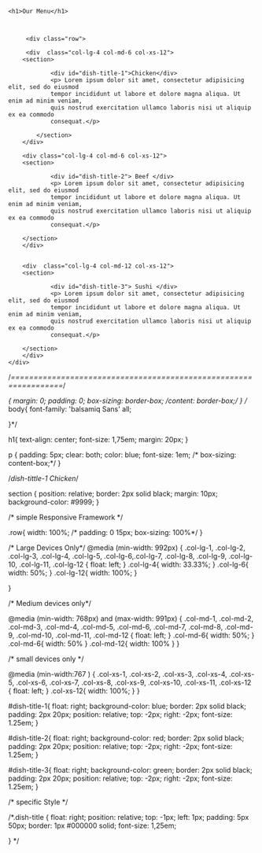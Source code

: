 <!DOCTYPE html>
<html>
<head>
    <title>Module 2 Assignment</title>
    <link rel="stylesheet" type="text/css" href="cssreahersal.css">
</head>
<body>

    <h1>Our Menu</h1>



         <div class="row">

         <div  class="col-lg-4 col-md-6 col-xs-12">
        <section>
        
                <div id="dish-title-1">Chicken</div>
                <p> Lorem ipsum dolor sit amet, consectetur adipisicing elit, sed do eiusmod
                tempor incididunt ut labore et dolore magna aliqua. Ut enim ad minim veniam,
                quis nostrud exercitation ullamco laboris nisi ut aliquip ex ea commodo
                consequat.</p>
            
            </section>
        </div>
        
        <div class="col-lg-4 col-md-6 col-xs-12">
        <section>
            
                <div id="dish-title-2"> Beef </div>
                <p> Lorem ipsum dolor sit amet, consectetur adipisicing elit, sed do eiusmod
                tempor incididunt ut labore et dolore magna aliqua. Ut enim ad minim veniam,
                quis nostrud exercitation ullamco laboris nisi ut aliquip ex ea commodo
                consequat.</p>
            
        </section>
        </div>


        <div  class="col-lg-4 col-md-12 col-xs-12">
        <section>
            
                <div id="dish-title-3"> Sushi </div>
                <p> Lorem ipsum dolor sit amet, consectetur adipisicing elit, sed do eiusmod
                tempor incididunt ut labore et dolore magna aliqua. Ut enim ad minim veniam,
                quis nostrud exercitation ullamco laboris nisi ut aliquip ex ea commodo
                consequat.</p>
            
        </section>
        </div>  
    </div>
    
   </body>
</html>


/*=================================================================*/

*{
  margin: 0;
  padding: 0;
  box-sizing: border-box;
  /*content: border-box;*/
}
/*
body{
  font-family: 'balsamiq Sans' all;

}*/

h1{
  text-align: center;
  font-size: 1,75em;
  margin: 20px;
}

p  {
  padding: 5px;
  clear: both;
  color: blue;
  font-size: 1em;
 /* box-sizing: content-box;*/
}

/*dish-tittle-1 Chicken*/


section {
position: relative;
border: 2px solid black;
margin: 10px;
background-color: #9999;
}

/* simple Responsive Framework */

.row{
  width: 100%;
/*  padding: 0 15px;
  box-sizing: 100%*/
}




/* Large Devices Only*/
@media (min-width: 992px) {
.col-lg-1, .col-lg-2, .col-lg-3, .col-lg-4, .col-lg-5, 
.col-lg-6,.col-lg-7, .col-lg-8, .col-lg-9, .col-lg-10, 
.col-lg-11, .col-lg-12 
  {
    float: left;
  }
  .col-lg-4{
    width: 33.33%;
  }
  .col-lg-6{
    width: 50%;
  }
  .col-lg-12{
    width: 100%;
  }

}

/* Medium devices only*/

@media (min-width: 768px) and (max-width: 991px)
{
  .col-md-1, .col-md-2, .col-md-3, .col-md-4, .col-md-5,
  .col-md-6, .col-md-7, .col-md-8, .col-md-9, .col-md-10,
  .col-md-11, .col-md-12
  {
    float: left;
  }
  .col-md-6{
    width: 50%;
  }
  .col-md-6{
    width: 50%
  }
  .col-md-12{
    width: 100%
  }
}

/* small devices only */


@media (min-width:767 ) 
{
  .col-xs-1, .col-xs-2, .col-xs-3, .col-xs-4, .col-xs-5,
  .col-xs-6, .col-xs-7, .col-xs-8, .col-xs-9, .col-xs-10,
  .col-xs-11, .col-xs-12
  {
    float: left;
  }
  .col-xs-12{
    width: 100%;
  }
 } 

#dish-title-1{
  float: right;
  background-color: blue;
  border: 2px solid black;
  padding: 2px 20px;
  position: relative;
  top: -2px;
  right: -2px;
  font-size: 1.25em;
  }


#dish-title-2{
  float: right;
  background-color: red;
  border: 2px solid black;
  padding: 2px 20px;
  position: relative;
  top: -2px;
  right: -2px;
  font-size: 1.25em;
  }


#dish-title-3{
  float: right;
  background-color: green;
  border: 2px solid black;
  padding: 2px 20px;
  position: relative;
  top: -2px;
  right: -2px;
  font-size: 1.25em;
  }





/* specific Style */

/*.dish-title {
  float: right;
  position: relative;
  top: -1px;
  left: 1px;
  padding: 5px 50px;
  border: 1px #000000 solid;
  font-size: 1,25em;

}
*/
